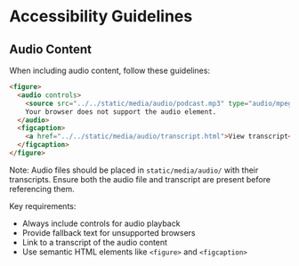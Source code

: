 # Accessibility Guidelines

## Audio Content

When including audio content, follow these guidelines:

```html
<figure>
  <audio controls>
    <source src="../../static/media/audio/podcast.mp3" type="audio/mpeg" />
    Your browser does not support the audio element.
  </audio>
  <figcaption>
    <a href="../../static/media/audio/transcript.html">View transcript</a>
  </figcaption>
</figure>
```

Note: Audio files should be placed in `static/media/audio/` with their transcripts. Ensure both the audio file and transcript are present before referencing them.

Key requirements:

- Always include controls for audio playback
- Provide fallback text for unsupported browsers
- Link to a transcript of the audio content
- Use semantic HTML elements like `<figure>` and `<figcaption>`
